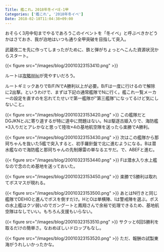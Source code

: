 ```yaml
---
Title: 艦これ。2018年冬イベE-1甲
Categories: ['艦これ', '2018年冬イベ']
Date: 2018-02-18T11:04:38+09:00
---
```


おそらく3月中旬までやるであろうこのイベントを「冬イベ」と呼ぶべきかどうかはさておき、我が泊地はいつも通り全甲突破を目指して突入。

武蔵改二を先に作ってしまったがために、鉄と弾がちょっとへこんた資源状況からスタート。

{{< figure src="/images/blog/20010323153410.png" >}}
<!-- more -->

ルートは[攻略Wiki](http://wikiwiki.jp/kancolle/?%BE%B9%B9%E6%B7%E8%C0%EF%A1%AA%EE%B3%B7%E2%A1%A2%A5%EC%A5%A4%A5%C6%B2%AD%B3%A4%C0%EF%28%B8%E5%CA%D3%29#h2_content_1_6)が見やすいだろう。

ルートギミックありでB/F/NでA勝利以上が必要。B/Fは一度に行けるので解除に2出撃。というわけで、まずは下記の通常艦隊でNに行く。艦これ一覧メーカーの設定を直すのを忘れてたせいで第一艦隊が"第三艦隊"になってるけど気にしないこと。

{{< figure src="/images/blog/20010323153420.png" >}}
この艦隊だとDGJKNとJに寄り道するが特に道中に問題はない。Nは駆逐古姫入りで、海防艦×3入りだとアレかなと思って陸攻×4の基地航空隊を送ったら楽勝でA勝利。

{{< figure src="/images/blog/20010323153430.png" >}}
次はこの艦隊から那珂ちゃんを抜いた5艦で突入すると、初手羅針盤で北に進むようになる。Bは潜水艦なので海防艦と那珂ちゃんの先制爆雷の単なるエサだ。で、ABEFと進む。

{{< figure src="/images/blog/20010323153440.png" >}}
Fは潜水入り水上艦なので念のため基地を送っておいた。

{{< figure src="/images/blog/20010323153450.png" >}}
楽勝でS勝利は取れてボスマスが現れる。

{{< figure src="/images/blog/20010323153500.png" >}}
あとはN行きと同じ艦隊でDEHIOと進んでボスを倒すだけ。HとOは単横陣、Iは警戒陣を選ぶ。ボスの水上艦はクソ弱いのでガングートと鳳翔さんで余裕で処理できるため、基地航空隊はなしでいい。もちろん支援もいらない。

{{< figure src="/images/blog/20010323153510.png" >}}
サクッと6回S勝利を取るだけの簡単さ。なおめぼしいドロップもなし。

{{< figure src="/images/blog/20010323153520.png" >}}
ただ、報酬の試製東海がうれしいかったかな。

